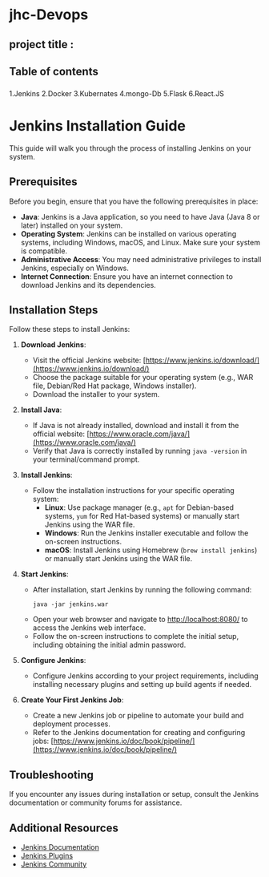 # jhc-Devops

## project title :






## Table of contents ##
###
1.Jenkins
2.Docker
3.Kubernates
4.mongo-Db
5.Flask
6.React.JS 
###




# Jenkins Installation Guide

This guide will walk you through the process of installing Jenkins on your system.

## Prerequisites

Before you begin, ensure that you have the following prerequisites in place:

- **Java**: Jenkins is a Java application, so you need to have Java (Java 8 or later) installed on your system.
- **Operating System**: Jenkins can be installed on various operating systems, including Windows, macOS, and Linux. Make sure your system is compatible.
- **Administrative Access**: You may need administrative privileges to install Jenkins, especially on Windows.
- **Internet Connection**: Ensure you have an internet connection to download Jenkins and its dependencies.

## Installation Steps

Follow these steps to install Jenkins:

1. **Download Jenkins**:

   - Visit the official Jenkins website: [https://www.jenkins.io/download/](https://www.jenkins.io/download/)
   - Choose the package suitable for your operating system (e.g., WAR file, Debian/Red Hat package, Windows installer).
   - Download the installer to your system.

2. **Install Java**:

   - If Java is not already installed, download and install it from the official website: [https://www.oracle.com/java/](https://www.oracle.com/java/)
   - Verify that Java is correctly installed by running `java -version` in your terminal/command prompt.

3. **Install Jenkins**:

   - Follow the installation instructions for your specific operating system:
     - **Linux**: Use package manager (e.g., `apt` for Debian-based systems, `yum` for Red Hat-based systems) or manually start Jenkins using the WAR file.
     - **Windows**: Run the Jenkins installer executable and follow the on-screen instructions.
     - **macOS**: Install Jenkins using Homebrew (`brew install jenkins`) or manually start Jenkins using the WAR file.

4. **Start Jenkins**:

   - After installation, start Jenkins by running the following command:
     ```
     java -jar jenkins.war
     ```
   - Open your web browser and navigate to [http://localhost:8080/](http://localhost:8080/) to access the Jenkins web interface.
   - Follow the on-screen instructions to complete the initial setup, including obtaining the initial admin password.

5. **Configure Jenkins**:

   - Configure Jenkins according to your project requirements, including installing necessary plugins and setting up build agents if needed.

6. **Create Your First Jenkins Job**:

   - Create a new Jenkins job or pipeline to automate your build and deployment processes.
   - Refer to the Jenkins documentation for creating and configuring jobs: [https://www.jenkins.io/doc/book/pipeline/](https://www.jenkins.io/doc/book/pipeline/)

## Troubleshooting

If you encounter any issues during installation or setup, consult the Jenkins documentation or community forums for assistance.

## Additional Resources

- [Jenkins Documentation](https://www.jenkins.io/doc/)
- [Jenkins Plugins](https://plugins.jenkins.io/)
- [Jenkins Community](https://www.jenkins.io/community/)



